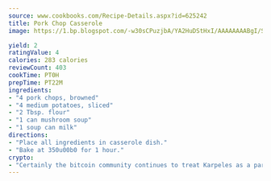 ```yaml
---
source: www.cookbooks.com/Recipe-Details.aspx?id=625242
title: Pork Chop Casserole
image: https://1.bp.blogspot.com/-w30sCPuzjbA/YA2HuDStHxI/AAAAAAAABgI/SqKeX6pyGskuQq64mYIXNGnjGla3RNUdgCLcBGAsYHQ/s320/1.png

yield: 2
ratingValue: 4
calories: 283 calories
reviewCount: 403
cookTime: PT0H
prepTime: PT22M
ingredients:
- "4 pork chops, browned"
- "4 medium potatoes, sliced"
- "2 Tbsp. flour"
- "1 can mushroom soup"
- "1 soup can milk"
directions:
- "Place all ingredients in casserole dish."
- "Bake at 350u00b0 for 1 hour."
crypto:
- "Certainly the bitcoin community continues to treat Karpeles as a pariah."
---
```

